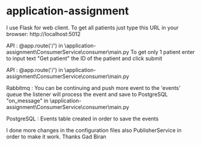 # application-assignment

I use Flask for web client.
To get all patients just type this URL in your browser: http://localhost:5012
 
API  :  @app.route('/') in \application-assignment\ConsumerService\consumer\main.py 
To get only 1 patient enter to input text "Get patient" the ID of the patient and click submit 
 
API : @app.route('/') in \application-assignment\ConsumerService\consumer\main.py

Rabbitmq : 
You can be continuing and push more event to the 'events' queue the listener will process the event and save to PostgreSQL   "on_message" in \application-assignment\ConsumerService\consumer\main.py

PostgreSQL    :
Events table created in order to save the events 
 



I done more changes in the configuration files also PublisherService in order to make it work. 
Thanks 
Gad Biran 
